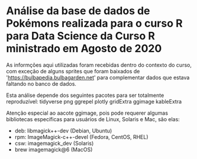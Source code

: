 # Análise da base de dados de Pokémons realizada para o curso R para Data Science da Curso R ministrado em Agosto de 2020

As informções aqui utilizadas foram recebidas dentro do contexto do curso, com exceção de alguns sprites que foram baixados de 'https://bulbapedia.bulbagarden.net' para complementar dados que estava faltando no banco de dados.

Esta análise depende dos seguintes pacotes para ser totalmente reproduzível:
tidyverse
png
ggrepel
plotly
gridExtra
ggimage
kableExtra

Atenção especial ao aacote ggimage, pois pode requerer algumas bibliotecas específicas para usuários de Linux, Solaris e Mac, são elas:
* deb: libmagick++-dev (Debian, Ubuntu)
* rpm: ImageMagick-c++-devel (Fedora, CentOS, RHEL)
* csw: imagemagick_dev (Solaris)
* brew imagemagick@6 (MacOS)
